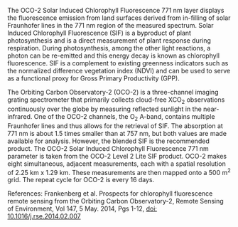 The OCO-2 Solar Induced Chlorophyll Fluorescence 771 nm layer displays the fluorescence emission from land surfaces derived from in-filling of solar Fraunhofer lines in the 771 nm region of the measured spectrum. Solar Induced Chlorophyll Fluorescence (SIF) is a byproduct of plant photosynthesis and is a direct measurement of plant response during respiration. During photosynthesis, among the other light reactions, a photon can be re-emitted and this energy decay is known as chlorophyll fluorescence.  SIF is a complement to existing greenness indicators such as the normalized difference vegetation index (NDVI) and can be used to serve as a functional proxy for Gross Primary Productivity (GPP).

The Orbiting Carbon Observatory-2 (OCO-2) is a three-channel imaging grating spectrometer that primarily collects cloud-free XCO<sub>2</sub> observations continuously over the globe by measuring reflected sunlight in the near-infrared. One of the OCO-2 channels, the O<sub>2</sub> A-band, contains multiple Fraunhofer lines and thus allows for the retrieval of SIF. The absorption at 771 nm is about 1.5 times smaller than at 757 nm, but both values are made available for analysis. However, the blended SIF is the recommended product.  The OCO-2 Solar Induced Chlorophyll Fluorescence 771 nm parameter is taken from the OCO-2 Level 2 Lite SIF product. OCO-2 makes eight simultaneous, adjacent measurements, each with a spatial resolution of 2.25 km x 1.29 km. These measurements are then mapped onto a 500 m<sup>2</sup> grid. The repeat cycle for OCO-2 is every 16 days.

References: Frankenberg et al. Prospects for chlorophyll fluorescence remote sensing from the Orbiting Carbon Observatory-2, Remote Sensing of Environment, Vol 147, 5 May. 2014, Pgs 1-12, [doi: 10.1016/j.rse.2014.02.007](http://dx.doi.org/10.1016/j.rse.2014.02.007)
